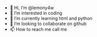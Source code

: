 - 👋 Hi, I’m @lemony4w
- 👀 I’m interested in coding
- 🌱 I’m currently learning html and python
- 💞️ I’m looking to collaborate on github
- 📫 How to reach me call me

<!---
lemony4w/lemony4w is a ✨ special ✨ repository because its `README.md` (this file) appears on your GitHub profile.
You can click the Preview link to take a look at your changes.
--->
